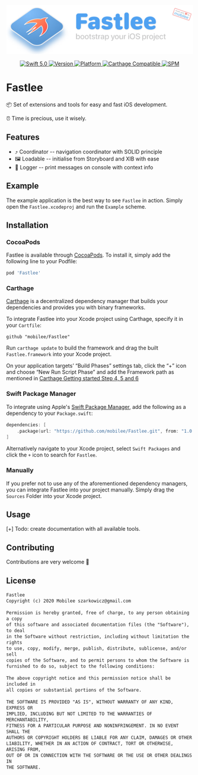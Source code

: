 <p align="center">
   <img src="Logo.png" width="600" max-width="90%" alt="Fastlee Logo">
</p>

<p align="center">
   <a href="https://developer.apple.com/swift/">
      <img src="https://img.shields.io/badge/Swift-5.0-orange.svg?style=flat" alt="Swift 5.0">
   </a>
   <a href="http://cocoapods.org/pods/Fastlee">
      <img src="https://img.shields.io/cocoapods/v/Fastlee.svg?style=flat" alt="Version">
   </a>
   <a href="http://cocoapods.org/pods/Fastlee">
      <img src="https://img.shields.io/cocoapods/p/Fastlee.svg?style=flat" alt="Platform">
   </a>
   <a href="https://github.com/Carthage/Carthage">
      <img src="https://img.shields.io/badge/Carthage-compatible-4BC51D.svg?style=flat" alt="Carthage Compatible">
   </a>
   <a href="https://github.com/apple/swift-package-manager">
      <img src="https://img.shields.io/badge/Swift%20Package%20Manager-compatible-brightgreen.svg" alt="SPM">
   </a>
</p>

# Fastlee

📦 Set of extensions and tools for easy and fast iOS development.

⏰ Time is precious, use it wisely.

## Features

- ⤴️ Coordinator -- navigation coordinator with SOLID principle
- 🖼 Loadable -- initialise from Storyboard and XIB with ease
- 🎯 Logger -- print messages on console with context info

## Example

The example application is the best way to see `Fastlee` in action. Simply open the `Fastlee.xcodeproj` and run the `Example` scheme.

## Installation

### CocoaPods

Fastlee is available through [CocoaPods](http://cocoapods.org). To install
it, simply add the following line to your Podfile:

```bash
pod 'Fastlee'
```

### Carthage

[Carthage](https://github.com/Carthage/Carthage) is a decentralized dependency manager that builds your dependencies and provides you with binary frameworks.

To integrate Fastlee into your Xcode project using Carthage, specify it in your `Cartfile`:

```ogdl
github "mobilee/Fastlee"
```

Run `carthage update` to build the framework and drag the built `Fastlee.framework` into your Xcode project. 

On your application targets’ “Build Phases” settings tab, click the “+” icon and choose “New Run Script Phase” and add the Framework path as mentioned in [Carthage Getting started Step 4, 5 and 6](https://github.com/Carthage/Carthage/blob/master/README.md#if-youre-building-for-ios-tvos-or-watchos)

### Swift Package Manager

To integrate using Apple's [Swift Package Manager](https://swift.org/package-manager/), add the following as a dependency to your `Package.swift`:

```swift
dependencies: [
    .package(url: "https://github.com/mobilee/Fastlee.git", from: "1.0.0")
]
```

Alternatively navigate to your Xcode project, select `Swift Packages` and click the `+` icon to search for `Fastlee`.

### Manually

If you prefer not to use any of the aforementioned dependency managers, you can integrate Fastlee into your project manually. Simply drag the `Sources` Folder into your Xcode project.

## Usage

[+] Todo: create documentation with all available tools.

## Contributing
Contributions are very welcome 🙌

## License

```
Fastlee
Copyright (c) 2020 Mobilee szarkowicz@gmail.com

Permission is hereby granted, free of charge, to any person obtaining a copy
of this software and associated documentation files (the "Software"), to deal
in the Software without restriction, including without limitation the rights
to use, copy, modify, merge, publish, distribute, sublicense, and/or sell
copies of the Software, and to permit persons to whom the Software is
furnished to do so, subject to the following conditions:

The above copyright notice and this permission notice shall be included in
all copies or substantial portions of the Software.

THE SOFTWARE IS PROVIDED "AS IS", WITHOUT WARRANTY OF ANY KIND, EXPRESS OR
IMPLIED, INCLUDING BUT NOT LIMITED TO THE WARRANTIES OF MERCHANTABILITY,
FITNESS FOR A PARTICULAR PURPOSE AND NONINFRINGEMENT. IN NO EVENT SHALL THE
AUTHORS OR COPYRIGHT HOLDERS BE LIABLE FOR ANY CLAIM, DAMAGES OR OTHER
LIABILITY, WHETHER IN AN ACTION OF CONTRACT, TORT OR OTHERWISE, ARISING FROM,
OUT OF OR IN CONNECTION WITH THE SOFTWARE OR THE USE OR OTHER DEALINGS IN
THE SOFTWARE.
```

